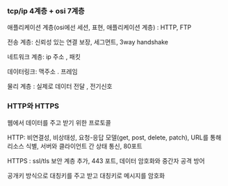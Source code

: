 ### tcp/ip 4계층 + osi 7계층

애플리케이션 계층(osi에선 세션, 표현, 애플리케이션 계층) : HTTP, FTP

전송 계층: 신뢰성 있는 연결 보장, 세그먼트, 3way handshake

네트워크 계층: ip 주소 , 패킷

데이터링크: 맥주소 . 프레임

물리 계층 : 실제로 데이터 전달 , 전기신호

### HTTP와 HTTPS

웹에서 데이터를 주고 받기 위한 프로토콜

HTTP: 비연결성, 비상태성, 요청-응답 모델(get, post, delete, patch), URL를 통해 리소스 식별, 서버와 클라이언트 간 상태 통신, 80포트

HTTPS : ssl/tls 보안 계층 추가, 443 포트, 데이터 암호화와 중간자 공격 방어

공개키 방식으로 대칭키를 주고 받고 대칭키로 메시지를 암호화

